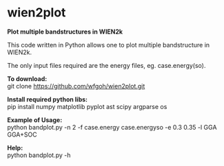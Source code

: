 # wien2plot
**Plot multiple bandstructures in WIEN2k**

This code written in Python allows one to plot multiple bandstructure in WIEN2k.

The only input files required are the energy files, eg. case.energy(so).

**To download:** <br />
git clone https://github.com/wfgoh/wien2plot.git

**Install required python libs:**<br />
pip install numpy matplotlib pyplot ast scipy argparse os

**Example of Usage:** <br />
python bandplot.py -n 2 -f case.energy case.energyso -e 0.3 0.35 -l GGA GGA+SOC

**Help:** <br />
python bandplot.py -h
